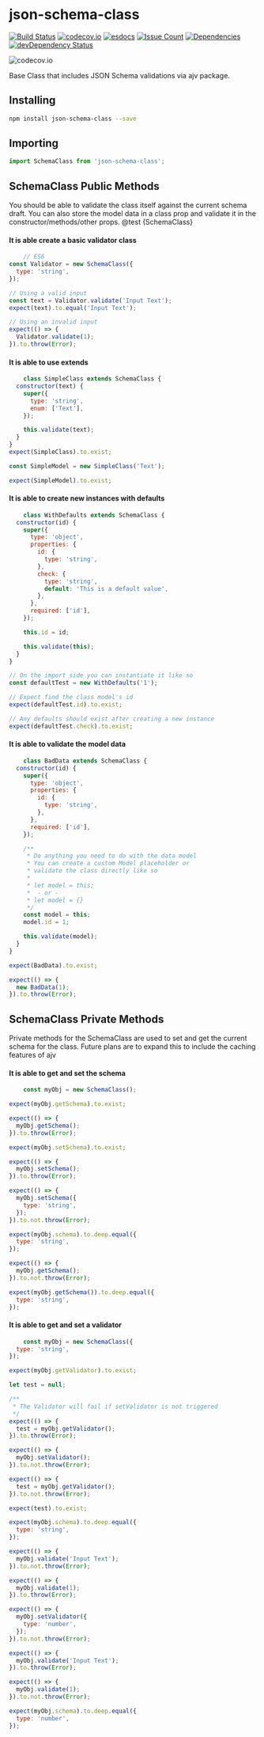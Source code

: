 # json-schema-class 
[![Build Status](https://travis-ci.com/NodeJunkie/node-json-schema-class.svg?branch=master)](https://travis-ci.com/NodeJunkie/node-json-schema-class)
[![codecov.io](https://codecov.io/github/NodeJunkie/node-json-schema-class/coverage.svg?branch=master)](https://codecov.io/github/NodeJunkie/node-json-schema-class?branch=master)
[![esdocs](http://nodejunkie.github.io/node-json-schema-class/badge.svg)](http://nodejunkie.github.io/node-json-schema-class/)
[![Issue Count](https://codeclimate.com/github/NodeJunkie/node-json-schema-class/badges/issue_count.svg)](https://codeclimate.com/github/NodeJunkie/node-json-schema-class)
[![Dependencies](https://david-dm.org/nodejunkie/node-json-schema-class.svg)](https://david-dm.org/nodejunkie/node-json-schema-class#info)
[![devDependency Status](https://david-dm.org/nodejunkie/node-json-schema-class/dev-status.svg)](https://david-dm.org/nodejunkie/node-json-schema-class#info=devDependencies)

![codecov.io](https://codecov.io/github/NodeJunkie/node-json-schema-class/branch.svg?branch=master)

Base Class that includes JSON Schema validations via ajv package.

## Installing

```bash
npm install json-schema-class --save
```

## Importing

```JavaScript
import SchemaClass from 'json-schema-class';
```


## SchemaClass Public Methods


You should be able to validate the class itself against the current
schema draft. You can also store the model data in a class prop
and validate it in the constructor/methods/other props.
@test {SchemaClass}


#### It is able create a basic validator class

```javascript
    // ES6
const Validator = new SchemaClass({
  type: 'string',
});

// Using a valid input
const text = Validator.validate('Input Text');
expect(text).to.equal('Input Text');

// Using an invalid input
expect(() => {
  Validator.validate(1);
}).to.throw(Error);
```

#### It is able to use extends

```javascript
    class SimpleClass extends SchemaClass {
  constructor(text) {
    super({
      type: 'string',
      enum: ['Text'],
    });

    this.validate(text);
  }
}
expect(SimpleClass).to.exist;

const SimpleModel = new SimpleClass('Text');

expect(SimpleModel).to.exist;
```

#### It is able to create new instances with defaults

```javascript
    class WithDefaults extends SchemaClass {
  constructor(id) {
    super({
      type: 'object',
      properties: {
        id: {
          type: 'string',
        },
        check: {
          type: 'string',
          default: 'This is a default value',
        },
      },
      required: ['id'],
    });

    this.id = id;

    this.validate(this);
  }
}

// On the import side you can instantiate it like so
const defaultTest = new WithDefaults('1');

// Expect find the class model's id
expect(defaultTest.id).to.exist;

// Any defaults should exist after creating a new instance
expect(defaultTest.check).to.exist;
```

#### It is able to validate the model data

```javascript
    class BadData extends SchemaClass {
  constructor(id) {
    super({
      type: 'object',
      properties: {
        id: {
          type: 'string',
        },
      },
      required: ['id'],
    });

    /**
     * Do anything you need to do with the data model
     * You can create a custom Model placeholder or
     * validate the class directly like so
     *
     * let model = this;
     *  - or -
     * let model = {}
     */
    const model = this;
    model.id = 1;

    this.validate(model);
  }
}

expect(BadData).to.exist;

expect(() => {
  new BadData(1);
}).to.throw(Error);
```

## SchemaClass Private Methods


Private methods for the SchemaClass are used to set and get
the current schema for the class. Future plans are to expand
this to include the caching features of ajv


#### It is able to get and set the schema

```javascript
    const myObj = new SchemaClass();

expect(myObj.getSchema).to.exist;

expect(() => {
  myObj.getSchema();
}).to.throw(Error);

expect(myObj.setSchema).to.exist;

expect(() => {
  myObj.setSchema();
}).to.throw(Error);

expect(() => {
  myObj.setSchema({
    type: 'string',
  });
}).to.not.throw(Error);

expect(myObj.schema).to.deep.equal({
  type: 'string',
});

expect(() => {
  myObj.getSchema();
}).to.not.throw(Error);

expect(myObj.getSchema()).to.deep.equal({
  type: 'string',
});
```

#### It is able to get and set a validator

```javascript
    const myObj = new SchemaClass({
  type: 'string',
});

expect(myObj.getValidator).to.exist;

let test = null;

/**
 * The Validator will fail if setValidator is not triggered
 */
expect(() => {
  test = myObj.getValidator();
}).to.throw(Error);

expect(() => {
  myObj.setValidator();
}).to.not.throw(Error);

expect(() => {
  test = myObj.getValidator();
}).to.not.throw(Error);

expect(test).to.exist;

expect(myObj.schema).to.deep.equal({
  type: 'string',
});

expect(() => {
  myObj.validate('Input Text');
}).to.not.throw(Error);

expect(() => {
  myObj.validate(1);
}).to.throw(Error);

expect(() => {
  myObj.setValidator({
    type: 'number',
  });
}).to.not.throw(Error);

expect(() => {
  myObj.validate('Input Text');
}).to.throw(Error);

expect(() => {
  myObj.validate(1);
}).to.not.throw(Error);

expect(myObj.schema).to.deep.equal({
  type: 'number',
});
```

